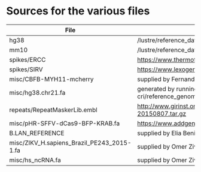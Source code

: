# Sources for the various files 

__File__ | __Source__
--- | ---
hg38    |	/lustre/reference_data/mib-cri/reference_genomes/homo_sapiens/hg38/fasta/hsa.hg38.fa
mm10    |	/lustre/reference_data/mib-cri/reference_genomes/mus_musculus/mm10/fasta/mmu.mm10.fa
spikes/ERCC |	https://www.thermofisher.com/order/catalog/product/4456739
spikes/SIRV |   https://www.lexogen.com/wp-content/uploads/2015/08/SIRV_Sequences_150601.zip
misc/CBFB-MYH11-mcherry |   supplied by Fernando Calero, CIMR (Jan 21, 2016)
misc/hg38.chr21.fa  |	generated by running "samtools faidx /lustre/reference_data/mib-cri/reference_genomes/homo_sapiens/hg38/fasta/hsa.hg38.fa chr21 > hg38.chr21.fa"
repeats/RepeatMaskerLib.embl    |	http://www.girinst.org/server/RepBase/protected/repeatmaskerlibraries/repeatmaskerlibraries-20150807.tar.gz
misc/pHR-SFFV-dCas9-BFP-KRAB.fa |	https://www.addgene.org/46911/
B.LAN_REFERENCE	|	supplied by Elia Benito-Gutierrez, via the EBI servers (Dec 16, 2016)
misc/ZIKV_H.sapiens_Brazil_PE243_2015-1.fa   |   supplied by Omer Ziv (Mar 13, 2017)
misc/hs_ncRNA.fa    |   supplied by Omer Ziv (May 10, 2017)
